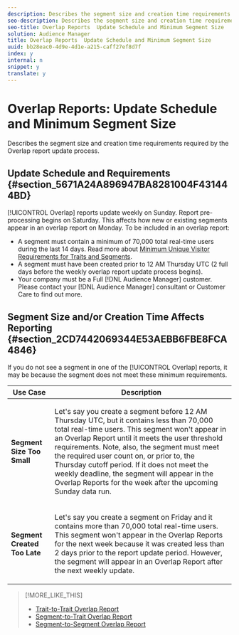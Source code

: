 ```yaml
---
description: Describes the segment size and creation time requirements required by the Overlap report update process.
seo-description: Describes the segment size and creation time requirements required by the Overlap report update process.
seo-title: Overlap Reports  Update Schedule and Minimum Segment Size
solution: Audience Manager
title: Overlap Reports  Update Schedule and Minimum Segment Size
uuid: bb28eac0-4d9e-4d1e-a215-caff27ef8d7f
index: y
internal: n
snippet: y
translate: y
---
```


# Overlap Reports: Update Schedule and Minimum Segment Size

Describes the segment size and creation time requirements required by the Overlap report update process.


## Update Schedule and Requirements {#section_5671A24A896947BA8281004F431444BD}



[!UICONTROL Overlap] reports update weekly on Sunday. Report pre-processing begins on Saturday. This affects how new or existing segments appear in an overlap report on Monday. To be included in an overlap report: 



* A segment must contain a minimum of 70,000 total real-time users during the last 14 days. Read more about [Minimum Unique Visitor Requirements for Traits and Segments](../../reporting/report-sampling.md#section_C0A9E607D6E643E792347A146811ACB4).
* A segment must have been created prior to 12 AM Thursday UTC (2 full days before the weekly overlap report update process begins).
* Your company must be a Full [!DNL Audience Manager] customer. Please contact your [!DNL Audience Manager] consultant or Customer Care to find out more.




## Segment Size and/or Creation Time Affects Reporting {#section_2CD7442069344E53AEBB6FBE8FCA4846}



If you do not see a segment in one of the [!UICONTROL Overlap] reports, it may be because the segment does not meet these minimum requirements. 




<table id="table_BE2937C1FA314BBDBD1D026321D6E6B1"> 
 <thead> 
  <tr> 
   <th colname="col1" class="entry"> Use Case </th> 
   <th colname="col2" class="entry"> Description </th> 
  </tr> 
 </thead>
 <tbody> 
  <tr> 
   <td colname="col1"> <p> <b>Segment Size Too Small</b> </p> </td> 
   <td colname="col2"> <p>Let's say you create a segment before 12 AM Thursday UTC, but it contains less than 70,000 total real-time users. This segment won't appear in an <span class="wintitle"> Overlap Report</span> until it meets the user threshold requirements. Note, also, the segment must meet the required user count on, or prior to, the Thursday cutoff period. If it does not meet the weekly deadline, the segment will appear in the <span class="wintitle"> Overlap Reports</span> for the week after the upcoming Sunday data run. </p> </td> 
  </tr> 
  <tr> 
   <td colname="col1"> <p> <b>Segment Created Too Late</b> </p> </td> 
   <td colname="col2"> <p>Let's say you create a segment on Friday and it contains more than 70,000 total real-time users. This segment won't appear in the <span class="wintitle"> Overlap Reports</span> for the next week because it was created less than 2 days prior to the report update period. However, the segment will appear in an <span class="wintitle"> Overlap Report</span> after the next weekly update. </p> </td> 
  </tr> 
 </tbody> 
</table>

>[!MORE_LIKE_THIS]
>
>* [Trait-to-Trait Overlap Report](trait-trait-overlap-report.md#concept_1FBAED029FFD4AA5A5C6E79F633D9A0D)
>* [Segment-to-Trait Overlap Report](segment-trait-overlap-report.md#concept_36186B1ABEA34A6AAC7F5CF938A122B7)
>* [Segment-to-Segment Overlap Report](segment-segment-overlap-report.md#concept_25E40808056B451BA06502A9527A55AA)
